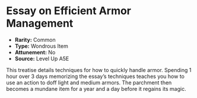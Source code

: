 
# Essay on Efficient Armor Management

* **Rarity:** Common
* **Type:** Wondrous Item
* **Attunement:** No
* **Source:** Level Up A5E


This treatise details techniques for how to quickly handle armor. Spending 1 hour over 3 days memorizing the essay’s techniques teaches you how to use an action to doff light and medium armors. The parchment then becomes a mundane item for a year and a day before it regains its magic.
